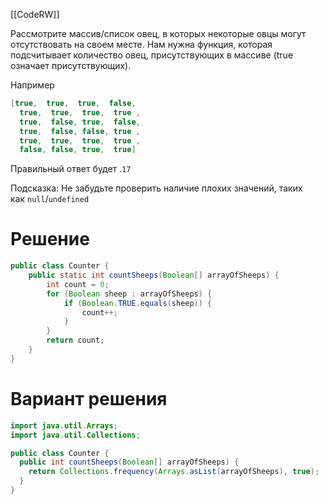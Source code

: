 [[CodeRW]]

Рассмотрите массив/список овец, в которых некоторые овцы могут отсутствовать на своем месте. Нам нужна функция, которая подсчитывает количество овец, присутствующих в массиве (true означает присутствующих).

Например

```csharp
[true,  true,  true,  false,
  true,  true,  true,  true ,
  true,  false, true,  false,
  true,  false, false, true ,
  true,  true,  true,  true ,
  false, false, true,  true]
```

Правильный ответ будет .`17`

Подсказка: Не забудьте проверить наличие плохих значений, таких как `null`/`undefined`

# Решение

  
```java ignore
public class Counter {  
    public static int countSheeps(Boolean[] arrayOfSheeps) {  
        int count = 0;  
        for (Boolean sheep : arrayOfSheeps) {  
            if (Boolean.TRUE.equals(sheep)) {  
                count++;  
            }  
        }  
        return count;  
    }  
}
```

# Вариант решения

```java ignore
import java.util.Arrays;
import java.util.Collections;

public class Counter {
  public int countSheeps(Boolean[] arrayOfSheeps) {
    return Collections.frequency(Arrays.asList(arrayOfSheeps), true);
  }
}
```


